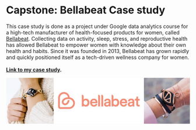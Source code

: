 # Capstone: Bellabeat Case study
This case study is done as a project under Google data analytics course for a high-tech manufacturer of health-focused products for women, called [Bellabeat](https://bellabeat.com/). Collecting data on activity, sleep, stress, and reproductive health has allowed Bellabeat to empower women with knowledge about their own health and habits. Since it was founded in 2013, Bellabeat has grown rapidly and quickly positioned itself as a tech-driven wellness company for women.
<br>
<br>
**[Link to my case study](https://www.kaggle.com/code/imcharliezard/capstone-bellabeat-case-study).**

![introduction_top_image](https://raw.githubusercontent.com/imcharliezard/Capstone-Bellabeat_Case_Study/main/bellabeat_top_image.jpeg)
